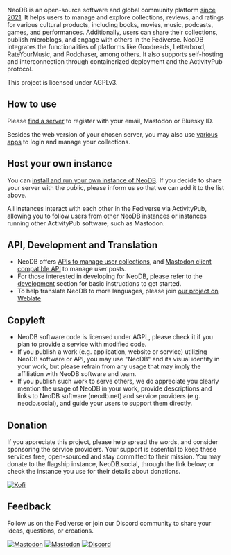 NeoDB is an open-source software and global community platform [since 2021](origin.md). It helps users to manage and explore collections, reviews, and ratings for various cultural products, including books, movies, music, podcasts, games, and performances. Additionally, users can share their collections, publish microblogs, and engage with others in the Fediverse. NeoDB integrates the functionalities of platforms like Goodreads, Letterboxd, RateYourMusic, and Podchaser, among others. It also supports self-hosting and interconnection through containerized deployment and the ActivityPub protocol.

This project is licensed under AGPLv3.


## How to use

Please [find a server](servers.md) to register with your email, Mastodon or Bluesky ID.

Besides the web version of your chosen server, you may also use [various apps](apps.md) to login and manage your collections.


## Host your own instance

You can [install and run your own instance of NeoDB](install.md). If you decide to share your server with the public, please inform us so that we can add it to the list above.

All instances interact with each other in the Fediverse via ActivityPub, allowing you to follow users from other NeoDB instances or instances running other ActivityPub software, such as Mastodon.


## API, Development and Translation

 - NeoDB offers [APIs to manage user collections](api.md), and [Mastodon client compatible API](https://docs.joinmastodon.org/client/) to manage user posts.
 - For those interested in developing for NeoDB, please refer to the [development](development.md) section for basic instructions to get started.
 - To help translate NeoDB to more languages, please join [our project on Weblate](https://hosted.weblate.org/projects/neodb/)


## Copyleft

 - NeoDB software code is licensed under AGPL, please check it if you plan to provide a service with modified code.
 - If you publish a work (e.g. application, website or service) utilizing NeoDB software or API, you may use "NeoDB" and its visual identity in your work, but please refrain from any usage that may imply the affiliation with NeoDB software and team.
 - If you publish such work to serve others, we do appreciate you clearly mention the usage of NeoDB in your work, provide descriptions and links to NeoDB software (neodb.net) and service providers (e.g. neodb.social), and guide your users to support them directly.


## Donation

If you appreciate this project, please help spread the words, and consider sponsoring the service providers. Your support is essential to keep these services free, open-sourced and stay committed to their mission. You may donate to the flagship instance, NeoDB.social, through the link below; or check the instance you use for their details about donations.

 [![Kofi](https://img.shields.io/badge/Ko--Fi-Donate-orange?label=Support%20this%20project%20on%20Ko-fi&style=for-the-badge&color=ff5f5f&logo=ko-fi)](https://ko-fi.com/neodb)


## Feedback

Follow us on the Fediverse or join our Discord community to share your ideas, questions, or creations.

[![Mastodon](https://img.shields.io/mastodon/follow/106935434138389355?domain=https%3A%2F%2Fmastodon.online&style=for-the-badge&logo=mastodon&logoColor=fff&label=%40neodb%40mastodon.online&color=6D75D2)](https://mastodon.online/@neodb)
[![Mastodon](https://img.shields.io/mastodon/follow/106919732872456302?style=for-the-badge&logo=mastodon&logoColor=fff&label=%40neodb%40mastodon.social&color=6D75D2)](https://mastodon.social/@neodb)
[![Discord](https://img.shields.io/discord/1041738638364528710?label=Discord%20Community&logo=discord&logoColor=fff&color=6D75D2&style=for-the-badge&cacheSeconds=21600)](https://discord.gg/QBHkrV8bxK)
